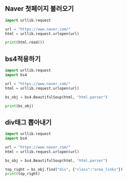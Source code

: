 ## Naver 첫페이지 불러오기
```python
import urllib.request

url = "https://www.naver.com/"
html = urllib.request.urlopen(url)

print(html.read())
```

## bs4적용하기
```python
import urllib.request
import bs4

url = "https://www.naver.com/"
html = urllib.request.urlopen(url)

bs_obj = bs4.BeautifulSoup(html, "html.parser")

print(bs_obj)
```

## div태그 뽑아내기
```python
import urllib.request
import bs4

url = "https://www.naver.com/"
html = urllib.request.urlopen(url)

bs_obj = bs4.BeautifulSoup(html, "html.parser")

top_right = bs_obj.find("div", {"class":"area_links"})
print(top_right)
```

